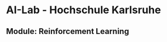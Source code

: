 # AI-Lab - Hochschule Karlsruhe
## Module: Reinforcement Learning
<!-- 
Praktische Herangehensweise an die Lösung unterschiedlich komplexer Kontroll-Probleme mit Hilfe von modernen Reinforcement Learning (RL) Algorithmen. Von tabellarischen Methoden wie Q-Learning bis hin zur Funktionsapproximation durch Neuronale Netze soll versucht werden, Agenten in verschiedenen OpenAI Gym Umgebungen zu trainieren. Das Hauptziel am Ende ist es ein Atari Game mit Deep RL zu bewältigen.

## Notebooks

Alle Notebooks sind für die Verwendung in Google Colab vorbereitet. Die Notebooks 1-3 können auch ohne GPU Runtime in Colab verwendet werden, ohne Performance einzubüßen. Für die Notebooks 4 und 5 wird empfohlen, die GPU Unterstützung zu aktivieren. Bei geeigneter eigener Hardware, sollte es ohne große Probleme möglich sein, die Notebooks auch außerhalb von Colab auszuführen.

## Weiterführende Lektüre

- "Standard"-Lektüre für den Einstieg in RL: [Reinforcement Learning: An Introduction (Richard S. Sutton and Andrew G. Barto)](http://incompleteideas.net/book/RLbook2018.pdf)
- Ausführlich und gut erklärter Einstieg in RL (Video-Lektionen) von David Silver (Google DeepMind): [UCL Course on RL (David Silver)](http://www0.cs.ucl.ac.uk/staff/D.Silver/web/Teaching.html)
- [Algorithms in Reinforcement Learning (Csaba Szepesvári)](https://sites.ualberta.ca/~szepesva/papers/RLAlgsInMDPs.pdf)
- Blog mit Videos zum Einstieg in RL und Q-Learning, DQN und vieles mehr: [Reinforcement Learning - Introducing Goal Oriented Intelligence](https://deeplizard.com/learn/video/nyjbcRQ-uQ8)

-->